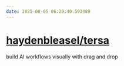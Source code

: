 ```yaml
---
date: 2025-08-05 06:29:40.593489
---
```


# [haydenbleasel/tersa](https://github.com/haydenbleasel/tersa)

build AI workflows visually with drag and drop